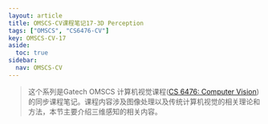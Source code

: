 ```yaml
---
layout: article
title: OMSCS-CV课程笔记17-3D Perception
tags: ["OMSCS", "CS6476-CV"]
key: OMSCS-CV-17
aside:
  toc: true
sidebar:
  nav: OMSCS-CV
---
```


> 这个系列是Gatech OMSCS 计算机视觉课程([CS 6476: Computer Vision](https://omscs.gatech.edu/cs-6476-computer-vision))的同步课程笔记。课程内容涉及图像处理以及传统计算机视觉的相关理论和方法，本节主要介绍三维感知的相关内容。
<!--more-->